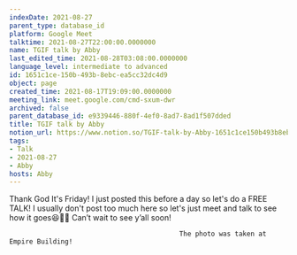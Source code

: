 ```yaml
---
indexDate: 2021-08-27
parent_type: database_id
platform: Google Meet
talktime: 2021-08-27T22:00:00.0000000
name: TGIF talk by Abby
last_edited_time: 2021-08-28T03:08:00.0000000
language_level: intermediate to advanced
id: 1651c1ce-150b-493b-8ebc-ea5cc32dc4d9
object: page
created_time: 2021-08-17T19:09:00.0000000
meeting_link: meet.google.com/cmd-sxum-dwr
archived: false
parent_database_id: e9339446-880f-4ef0-8ad7-8ad1f507dded
title: TGIF talk by Abby
notion_url: https://www.notion.so/TGIF-talk-by-Abby-1651c1ce150b493b8ebcea5cc32dc4d9
tags:
- Talk
- 2021-08-27
- Abby
hosts: Abby
---
```




Thank God It's Friday! I just posted this before a day so let's do a FREE TALK!
I usually don't post too much here so let's just meet and talk to see how it goes😆👍🏻
Can’t wait to see y’all soon!



                                               The photo was taken at Empire Building!











